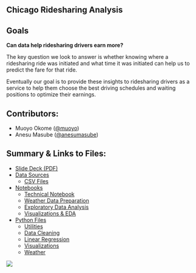 ## Chicago Ridesharing Analysis
 

## Goals
**Can data help ridesharing drivers earn more?**

The key question we look to answer is whether knowing where a ridesharing ride was initiated and what time it was initiated can help us to predict the fare for that ride.

Eventually our goal is to provide these insights to ridesharing drivers as a service to help them choose the best driving schedules and waiting positions to optimize their earnings.


## Contributors:
 - Muoyo Okome ([@muoyo](https://github.com/muoyo/))
 - Anesu Masube ([@anesumasube](https://github.com/anesumasube/))

## Summary & Links to Files:
- [Slide Deck (PDF)](presentation/rideshare.pdf)
- [Data Sources](data/sources.md)
    - [CSV Files](data/)
- [Notebooks](notebooks/)
    - [Technical Notebook](notebooks/rideshare.ipynb)
    - [Weather Data Preparation](notebooks/weather.ipynb)
    - [Exploratory Data Analysis](notebooks/rideshare_EDA.ipynb)
    - [Visualizations & EDA](notebooks/Final_Visualizations_and_EDA.ipynb)
- [Python Files](python_files/)
    - [Utilities](python_files/utils.py)
    - [Data Cleaning](python_files/data_cleaning.py)
    - [Linear Regression](python_files/regression.py)
    - [Visualizations](python_files/visualizations.py)
    - [Weather](python_files/weather.py)

<p><img src='images/rideshare.jpeg'>